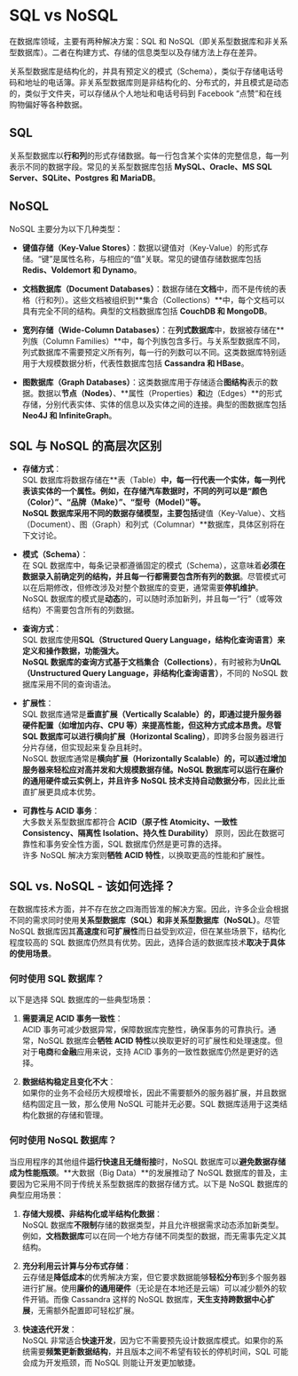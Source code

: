 # SQL vs NoSQL 
在数据库领域，主要有两种解决方案：SQL 和 NoSQL（即关系型数据库和非关系型数据库）。二者在构建方式、存储的信息类型以及存储方法上存在差异。  

关系型数据库是结构化的，并具有预定义的模式（Schema），类似于存储电话号码和地址的电话簿。非关系型数据库则是非结构化的、分布式的，并且模式是动态的，类似于文件夹，可以存储从个人地址和电话号码到 Facebook “点赞”和在线购物偏好等各种数据。  

## SQL  
关系型数据库以**行和列**的形式存储数据。每一行包含某个实体的完整信息，每一列表示不同的数据字段。常见的关系型数据库包括 **MySQL、Oracle、MS SQL Server、SQLite、Postgres 和 MariaDB**。  

## NoSQL  
NoSQL 主要分为以下几种类型：  

- **键值存储（Key-Value Stores）**：数据以键值对（Key-Value）的形式存储。“键”是属性名称，与相应的“值”关联。常见的键值存储数据库包括 **Redis、Voldemort 和 Dynamo**。  

- **文档数据库（Document Databases）**：数据存储在**文档**中，而不是传统的表格（行和列）。这些文档被组织到**集合（Collections）**中，每个文档可以具有完全不同的结构。典型的文档数据库包括 **CouchDB 和 MongoDB**。  

- **宽列存储（Wide-Column Databases）**：在**列式数据库**中，数据被存储在**列族（Column Families）**中，每个列族包含多行。与关系型数据库不同，列式数据库不需要预定义所有列，每一行的列数可以不同。这类数据库特别适用于大规模数据分析，代表性数据库包括 **Cassandra 和 HBase**。  

- **图数据库（Graph Databases）**：这类数据库用于存储适合**图结构**表示的数据。数据以**节点（Nodes）**、**属性（Properties）**和**边（Edges）**的形式存储，分别代表实体、实体的信息以及实体之间的连接。典型的图数据库包括 **Neo4J 和 InfiniteGraph**。

## SQL 与 NoSQL 的高层次区别  

- **存储方式**：  
  SQL 数据库将数据存储在**表（Table）**中，每一行代表一个实体，每一列代表该实体的一个属性。例如，在存储汽车数据时，不同的列可以是“颜色（Color）”、“品牌（Make）”、“型号（Model）”等。  
  NoSQL 数据库采用不同的数据存储模型，主要包括**键值（Key-Value）、文档（Document）、图（Graph）和列式（Columnar）**数据库，具体区别将在下文讨论。  

- **模式（Schema）**：  
  在 SQL 数据库中，每条记录都遵循固定的模式（Schema），这意味着**必须在数据录入前确定列的结构，并且每一行都需要包含所有列的数据**。尽管模式可以在后期修改，但修改涉及对整个数据库的变更，通常需要**停机维护**。  
  NoSQL 数据库的模式是**动态**的，可以随时添加新列，并且每一“行”（或等效结构）不需要包含所有的列数据。  

- **查询方式**：  
  SQL 数据库使用**SQL（Structured Query Language，结构化查询语言）**来定义和操作数据，功能强大。  
  NoSQL 数据库的查询方式基于**文档集合（Collections）**，有时被称为**UnQL（Unstructured Query Language，非结构化查询语言）**，不同的 NoSQL 数据库采用不同的查询语法。  

- **扩展性**：  
  SQL 数据库通常是**垂直扩展（Vertically Scalable）**的，即通过提升服务器硬件配置（如增加内存、CPU 等）来提高性能，但这种方式成本昂贵。尽管 SQL 数据库可以进行**横向扩展（Horizontal Scaling）**，即跨多台服务器进行分片存储，但实现起来复杂且耗时。  
  NoSQL 数据库通常是**横向扩展（Horizontally Scalable）**的，可以通过增加服务器来轻松应对高并发和大规模数据存储。NoSQL 数据库可以运行在廉价的通用硬件或云实例上，并且许多 NoSQL 技术支持**自动数据分布**，因此比垂直扩展更具成本优势。  

- **可靠性与 ACID 事务**：  
  大多数关系型数据库都符合 **ACID（原子性 Atomicity、一致性 Consistency、隔离性 Isolation、持久性 Durability）** 原则，因此在数据可靠性和事务安全性方面，SQL 数据库仍然是更可靠的选择。  
  许多 NoSQL 解决方案则**牺牲 ACID 特性**，以换取更高的性能和扩展性。

## SQL vs. NoSQL - 该如何选择？  

在数据库技术方面，并不存在放之四海而皆准的解决方案。因此，许多企业会根据不同的需求同时使用**关系型数据库（SQL）**和**非关系型数据库（NoSQL）**。尽管 NoSQL 数据库因其**高速度**和**可扩展性**而日益受到欢迎，但在某些场景下，结构化程度较高的 SQL 数据库仍然具有优势。因此，选择合适的数据库技术**取决于具体的使用场景**。  

### 何时使用 SQL 数据库？  
以下是选择 SQL 数据库的一些典型场景：  
1. **需要满足 ACID 事务一致性**：  
   ACID 事务可减少数据异常，保障数据库完整性，确保事务的可靠执行。通常，NoSQL 数据库会**牺牲 ACID 特性**以换取更好的可扩展性和处理速度。但对于**电商**和**金融**应用来说，支持 ACID 事务的一致性数据库仍然是更好的选择。  
   
2. **数据结构稳定且变化不大**：  
   如果你的业务不会经历大规模增长，因此不需要额外的服务器扩展，并且数据结构固定且一致，那么使用 NoSQL 可能并无必要。SQL 数据库适用于这类结构化数据的存储和管理。  

### 何时使用 NoSQL 数据库？  
当应用程序的其他组件**运行快速且无缝衔接**时，NoSQL 数据库可以**避免数据存储成为性能瓶颈**。**大数据（Big Data）**的发展推动了 NoSQL 数据库的普及，主要因为它采用不同于传统关系型数据库的数据存储方式。以下是 NoSQL 数据库的典型应用场景：  

1. **存储大规模、非结构化或半结构化数据**：  
   NoSQL 数据库**不限制**存储的数据类型，并且允许根据需求动态添加新类型。例如，**文档数据库**可以在同一个地方存储不同类型的数据，而无需事先定义其结构。  

2. **充分利用云计算与分布式存储**：  
   云存储是**降低成本**的优秀解决方案，但它要求数据能够**轻松分布**到多个服务器进行扩展。使用**廉价的通用硬件**（无论是在本地还是云端）可以减少额外的软件开销。而像 Cassandra 这样的 NoSQL 数据库，**天生支持跨数据中心扩展**，无需额外配置即可轻松扩展。  

3. **快速迭代开发**：  
   NoSQL 非常适合**快速开发**，因为它不需要预先设计数据库模式。如果你的系统需要**频繁更新数据结构**，并且版本之间不希望有较长的停机时间，SQL 可能会成为开发瓶颈，而 NoSQL 则能让开发更加敏捷。
